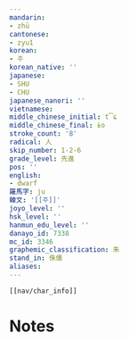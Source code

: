 ```yaml
---
mandarin:
- zhū
cantonese:
- zyu1
korean:
- 주
korean_native: ''
japanese:
- SHU
- CHU
japanese_nanori: ''
vietnamese:
middle_chinese_initial: t͡ɕ
middle_chinese_final: ɨo
stroke_count: '8'
radical: 人
skip_number: 1-2-6
grade_level: 先進
pos: ''
english:
- dwarf
羅馬字: ju
韓文: '[[주]]'
joyo_level: ''
hsk_level: ''
hanmun_edu_level: ''
danayo_id: 7338
mc_id: 3346
graphemic_classification: 朱
stand_in: 侏儒
aliases:
---
```

```meta-bind-embed
[[nav/char_info]]
```

# Notes

